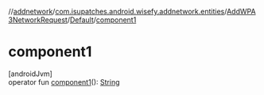 //[addnetwork](../../../../index.md)/[com.isupatches.android.wisefy.addnetwork.entities](../../index.md)/[AddWPA3NetworkRequest](../index.md)/[Default](index.md)/[component1](component1.md)

# component1

[androidJvm]\
operator fun [component1](component1.md)(): [String](https://kotlinlang.org/api/latest/jvm/stdlib/kotlin/-string/index.html)
